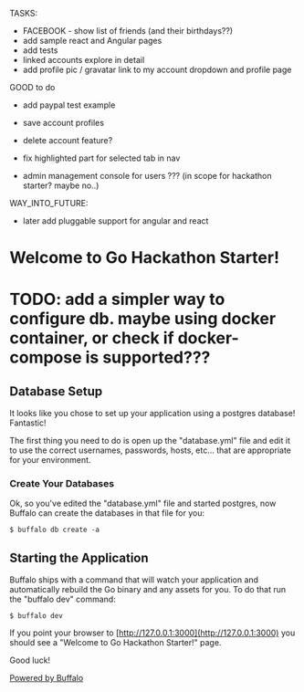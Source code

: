 TASKS:
- FACEBOOK - show list of friends (and their birthdays??)
- add sample react and Angular pages
- add tests
- linked accounts explore in detail
- add profile pic / gravatar link to my account dropdown and profile page

GOOD to do
- add paypal test example
- save account profiles
- delete account feature?
- fix highlighted part for selected tab in nav

- admin management console for users ??? (in scope for hackathon starter? maybe no..)

WAY_INTO_FUTURE:
- later add pluggable support for angular and react

# Welcome to Go Hackathon Starter!

# TODO: add a simpler way to configure db. maybe using docker container, or check if docker-compose is supported???
## Database Setup

It looks like you chose to set up your application using a postgres database! Fantastic!

The first thing you need to do is open up the "database.yml" file and edit it to use the correct usernames, passwords, hosts, etc... that are appropriate for your environment.

### Create Your Databases

Ok, so you've edited the "database.yml" file and started postgres, now Buffalo can create the databases in that file for you:

	$ buffalo db create -a
## Starting the Application

Buffalo ships with a command that will watch your application and automatically rebuild the Go binary and any assets for you. To do that run the "buffalo dev" command:

	$ buffalo dev

If you point your browser to [http://127.0.0.1:3000](http://127.0.0.1:3000) you should see a "Welcome to Go Hackathon Starter!" page.

Good luck!

[Powered by Buffalo](http://gobuffalo.io)


